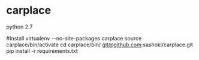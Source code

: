 # carplace
python 2.7

#Install
virtualenv --no-site-packages carplace
source carplace/bin/activate 
cd carplace/bin/
git@github.com:sashoki/carplace.git
pip install -r requirements.txt
